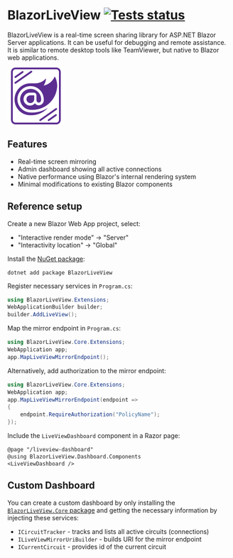 # BlazorLiveView [![Tests status](https://img.shields.io/github/actions/workflow/status/i123iu/BlazorLiveView/test.yml?branch=main)](https://github.com/i123iu/BlazorLiveView/actions)

BlazorLiveView is a real-time screen sharing library for ASP.NET Blazor Server applications. It can be useful for debugging and remote assistance. It is similar to remote desktop tools like TeamViewer, but native to Blazor web applications.

<img src="https://raw.githubusercontent.com/i123iu/BlazorLiveView/main/icon.png" alt="BlazorLiveView" width="128" />

## Features

- Real-time screen mirroring
- Admin dashboard showing all active connections
- Native performance using Blazor's internal rendering system
- Minimal modifications to existing Blazor components

## Reference setup

Create a new Blazor Web App project, select:
- "Interactive render mode" -> "Server"
- "Interactivity location" -> "Global"

Install the [NuGet package](https://www.nuget.org/packages/BlazorLiveView):

```
dotnet add package BlazorLiveView
```

Register necessary services in `Program.cs`:

```csharp
using BlazorLiveView.Extensions;
WebApplicationBuilder builder;
builder.AddLiveView();
```

Map the mirror endpoint in `Program.cs`:

```csharp
using BlazorLiveView.Core.Extensions;
WebApplication app;
app.MapLiveViewMirrorEndpoint();
```

Alternatively, add authorization to the mirror endpoint:

```csharp
using BlazorLiveView.Core.Extensions;
WebApplication app;
app.MapLiveViewMirrorEndpoint(endpoint =>
{
    endpoint.RequireAuthorization("PolicyName");
});
```

Include the `LiveViewDashboard` component in a Razor page:

```razor
@page "/liveview-dashboard"
@using BlazorLiveView.Dashboard.Components
<LiveViewDashboard />
```

## Custom Dashboard

You can create a custom dashboard by only installing the [`BlazorLiveView.Core` package](https://www.nuget.org/packages/BlazorLiveView.Core) and getting the necessary information by injecting these services:
- `ICircuitTracker` - tracks and lists all active circuits (connections)
- `ILiveViewMirrorUriBuilder` - builds URI for the mirror endpoint
- `ICurrentCircuit` - provides id of the current circuit